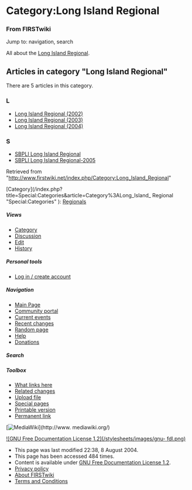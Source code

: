 # Category:Long Island Regional

### From FIRSTwiki

Jump to: navigation, search

All about the [Long Island Regional](/index.php/Long_Island_Regional "Long
Island Regional" ).

  

## Articles in category "Long Island Regional"

There are 5 articles in this category.

### L

  * [Long Island Regional (2002)](/index.php/Long_Island_Regional_%282002%29 "Long Island Regional \(2002\)" )
  * [Long Island Regional (2003)](/index.php/Long_Island_Regional_%282003%29 "Long Island Regional \(2003\)" )
  * [Long Island Regional (2004)](/index.php/Long_Island_Regional_%282004%29 "Long Island Regional \(2004\)" )

### S

  * [SBPLI Long Island Regional](/index.php/SBPLI_Long_Island_Regional "SBPLI Long Island Regional" )
  * [SBPLI Long Island Regional-2005](/index.php/SBPLI_Long_Island_Regional-2005 "SBPLI Long Island Regional-2005" )

Retrieved from
"<http://www.firstwiki.net/index.php/Category:Long_Island_Regional>"

[Category](/index.php?title=Special:Categories&article=Category%3ALong_Island_
Regional "Special:Categories" ): [Regionals](/index.php/Category:Regionals
"Category:Regionals" )

##### Views

  * [Category](/index.php/Category:Long_Island_Regional)
  * [Discussion](/index.php?title=Category_talk:Long_Island_Regional&action=edit)
  * [Edit](/index.php?title=Category:Long_Island_Regional&action=edit)
  * [History](/index.php?title=Category:Long_Island_Regional&action=history)

##### Personal tools

  * [Log in / create account](/index.php?title=Special:Userlogin&returnto=Category:Long_Island_Regional)

[](/index.php/Main_Page "Main Page" )

##### Navigation

  * [Main Page](/index.php/Main_Page)
  * [Community portal](/index.php/FIRSTwiki:Community_portal)
  * [Current events](/index.php/Current_events)
  * [Recent changes](/index.php/Special:Recentchanges)
  * [Random page](/index.php/Special:Random)
  * [Help](/index.php/Help:Contents)
  * [Donations](/index.php/FIRSTwiki:Site_support)

##### Search



##### Toolbox

  * [What links here](/index.php/Special:Whatlinkshere/Category:Long_Island_Regional)
  * [Related changes](/index.php/Special:Recentchangeslinked/Category:Long_Island_Regional)
  * [Upload file](/index.php/Special:Upload)
  * [Special pages](/index.php/Special:Specialpages)
  * [Printable version](/index.php?title=Category:Long_Island_Regional&printable=yes)
  * [Permanent link](/index.php?title=Category:Long_Island_Regional&oldid=39798)

[![MediaWiki](/skins/common/images/poweredby_mediawiki_88x31.png)](http://www.
mediawiki.org/)

[![GNU Free Documentation License 1.2](/stylesheets/images/gnu-
fdl.png)](http://www.gnu.org/copyleft/fdl.html)

  * This page was last modified 22:38, 8 August 2004.
  * This page has been accessed 484 times.
  * Content is available under [GNU Free Documentation License 1.2](http://www.gnu.org/copyleft/fdl.html "http://www.gnu.org/copyleft/fdl.html" ).
  * [Privacy policy](/index.php/FIRSTwiki:Privacy_policy "FIRSTwiki:Privacy policy" )
  * [About FIRSTwiki](/index.php/FIRSTwiki:About "FIRSTwiki:About" )
  * [Terms and Conditions](/index.php/FIRSTwiki:Terms_and_conditions "FIRSTwiki:Terms and conditions" )

